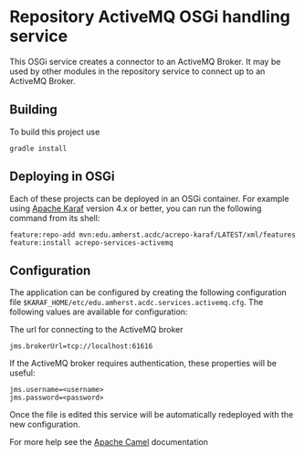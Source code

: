 Repository ActiveMQ OSGi handling service
========================================

This OSGi service creates a connector to an ActiveMQ Broker. It may be used by other
modules in the repository service to connect up to an ActiveMQ Broker.

Building
--------

To build this project use

    gradle install

Deploying in OSGi
-----------------

Each of these projects can be deployed in an OSGi container. For example using
[Apache Karaf](http://karaf.apache.org) version 4.x or better, you can run the following
command from its shell:

    feature:repo-add mvn:edu.amherst.acdc/acrepo-karaf/LATEST/xml/features
    feature:install acrepo-services-activemq

Configuration
-------------

The application can be configured by creating the following configuration
file `$KARAF_HOME/etc/edu.amherst.acdc.services.activemq.cfg`. The following values
are available for configuration:

The url for connecting to the ActiveMQ broker

    jms.brokerUrl=tcp://localhost:61616

If the ActiveMQ broker requires authentication, these properties will be useful:

    jms.username=<username>
    jms.password=<password>

Once the file is edited this service will be automatically redeployed
with the new configuration.

For more help see the [Apache Camel](http://camel.apache.org/) documentation

